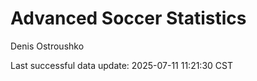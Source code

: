 # Advanced Soccer Statistics
Denis Ostroushko

<!-- gfm -->

Last successful data update: 2025-07-11 11:21:30 CST
